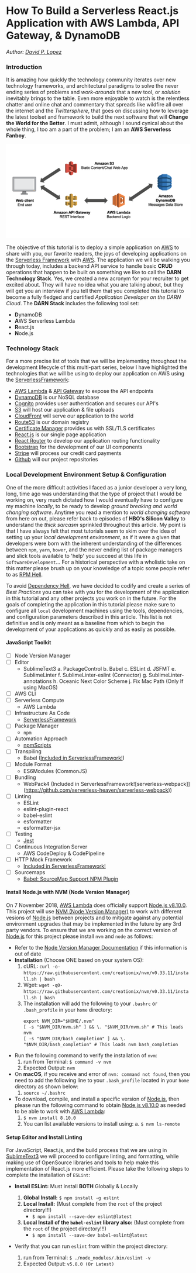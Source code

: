 # How To Build a Serverless React.js Application with AWS Lambda, API Gateway, & DynamoDB

*Author: [David P. Lopez](http://www.DavidPLopez.com)*

### Introduction

It is amazing how quickly the technology community iterates over new technology frameworks, and architectural paradigms to solve the never ending series of problems and *work-arounds* that a new tool, or *solution* inevitably brings to the table. Even more enjoyable to watch is the relentless chatter and online chat and commentary that spreads like wildfire all over the internet and the *Twittersphere*, that goes on discussing how to leverage the latest toolset and framework to build the next software that will **Change the World for the Better**. I must admit, although I sound cynical about the whole thing, I too am a part of the problem; I am an **AWS Serverless Fanboy**. 

![alt text](https://github.com/lopezdp/TechnicalArticles/blob/master/img/AWSServerless.png "AWS Serverless Architecture")

The objective of this tutorial is to deploy a simple application on [AWS]() to share with you, our favorite readers, the joys of developing applications on the [Serverless Framework]() with [AWS](). The application we will be walking you through today, includes a backend API service to handle basic **CRUD** operations that happen to be built on something we like to call the **DARN Technology Stack**. Yes, we created a new acronym for your recruiter to get excited about. They will have no idea what you are talking about, but they will get you an interview if you tell them that you completed this tutorial to become a fully fledged and certified *Application Developer on the DARN Cloud*. The **DARN Stack** includes the following tool set:

* **D**ynamoDB
* **A**WS Serverless Lambda
* **R**eact.js
* **N**ode.js

### Technology Stack

For a more precise list of tools that we will be implementing throughout the development lifecycle of this multi-part series, below I have highlighted the technologies that we will be using to deploy our application on AWS using the [ServerlessFramework]():

* [AWS Lambda]() & [API Gateway]() to expose the API endpoints
* [DynamoDB]() is our NoSQL database
* [Cognito]() provides user authentication and secures our API's
* [S3]() will host our application & file uploads
* [CloudFront]() will serve our application to the world
* [Route53]() is our domain registry
* [Certificate Manager]() provides us with SSL/TLS certificates
* [React.js]() is our single page application
* [React Router]() to develop our application routing functionality
* [Bootstrap]() for the development of our UI components
* [Stripe]() will process our credit card payments
* [Github]() will our project repositories

### Local Development Environment Setup & Configuration

One of the more difficult activities I faced as a junior developer a very long, long, time ago was understanding that the type of project that I would be working on, very much dictated how I would eventually have to configure my machine *locally*, to be ready to develop *ground breaking and world changing software*. Anytime you read a mention to *world changing software* from here on out, please refer back to episodes of **HBO's Silicon Valley** to understand the *thick sarcasm* sprinkled throughout this article. My point is that I have always felt that most tutorials seem to skim over the idea of setting up your *local development environment*, as if it were a given that developers were born with the inherent understanding of the differences between `npm`, `yarn`, `bower`, and the never ending list of package managers and slick tools available to 'help' you succeed at this life in `SoftwareDevelopment`... For a historical perspective with a wholistic take on this matter please brush up on your knowledge of a topic some people refer to as [RPM Hell](http://wiki.c2.com/?RpmHell).

To avoid [Dependency Hell](http://wiki.c2.com/?DependencyHell), we have decided to codify and create a series of *Best Practices* you can take with you for the development of the application in this tutorial and any other projects you work on in the future. For the goals of completing the application in this tutorial please make sure to configure all `local` development machines using the tools, dependencies, and configuration parameters described in this article. This list is not definitive and is only meant as a baseline from which to begin the development of your applications as quickly and as easily as possible.

#### JavaScript Toolkit

- [ ] Node Version Manager
- [ ] Editor
	* SublimeText3
		a. PackageControl
		b. Babel
		c. ESLint
		d. JSFMT
		e. SublimeLinter
		f. SublimeLinter-eslint (Connector)
		g. SublimeLinter-annotations
		h. Oceanic Next Color Scheme
		j. Fix Mac Path (Only If using MacOS)
- [ ] AWS CLI
- [ ] Serverless Compute
	* AWS Lambda
- [ ] Infrastructure As Code
	* [ServerlessFramework](https://serverless.com)
- [ ] Package Manager
	* `npm`
- [ ] Automation Approach
	* [npmScripts](https://docs.npmjs.com/misc/scripts)
- [ ] Transpiling
	* Babel ([Included in ServerlessFramework!](https://babeljs.io))
- [ ] Module Format
	* ES6Modules (CommonJS)
- [ ] Bundling
	* WebPack4 (Included in ServerlessFramework![serverless-webpack]](https://github.com/serverless-heaven/serverless-webpack))
- [ ] Linting
	* ESLint
	* eslint-plugin-react
	* babel-eslint
	* esformatter
	* esformatter-jsx
- [ ] Testing
	* [Jest](https://jestjs.io)
- [ ] Continuous Integration Server
	* AWS CodeDeploy & CodePipeline
- [ ] HTTP Mock Framework
	* [Included in ServerlessFramework!](https://serverless.com)
- [ ] Sourcemaps
	* [Babel: SourceMap Support NPM Plugin](https://www.npmjs.com/package/babel-plugin-source-map-support)

#### Install Node.js with NVM (Node Version Manager)

On 7 November 2018, [AWS Lambda]() does officially support [Node.js v8.10.0](). This project will use [NVM (Node Version Manager)]() to work with different vesions of [Node.js]() between projects and to mitigate against any potential environment upgrades that may be implemented in the future by any 3rd party vendors. To ensure that we are working on the correct version of [Node.js]() for this project please install `nvm` and `node` as follows:

* Refer to the [Node Version Manager Documentation]() if this information is out of date
* **Installation** (Choose ONE based on your system OS):
	1. cURL: `curl -o- https://raw.githubusercontent.com/creationix/nvm/v0.33.11/install.sh | bash`
	2. Wget: `wget -q0- https://raw.githubusercontent.com/creationix/nvm/v0.33.11/install.sh | bash`
	3. The installation will add the following to your `.bashrc` or `.bash_profile` in your `home` directory:
		```
		export NVM_DIR="$HOME/.nvm"
		[ -s "$NVM_DIR/nvm.sh" ] && \. "$NVM_DIR/nvm.sh" # This loads nvm
		[ -s "$NVM_DIR/bash_completion" ] && \. "$NVM_DIR/bash_completion" # This loads nvm bash_completion
		```
* Run the following command to verify the installation of `nvm`:
	1. run from Terminal: `$ command -v nvm`
	2. Expected Output: `nvm`
* On **macOS**, if you receive and error of `nvm: command not found`, then you need to add the following line to your `.bash_profile` located in your `home` directory as shown below:
	1. `source ~/.bashrc`
* To download, compile, and install a specific version of [Node.js](), then please run the following command to obtain [Node.js v8.10.0]() as needed to be able to work with [AWS Lambda]():
	1. `$ nvm install 8.10.0`
	2. You can list available versions to install using:
		a. `$ nvm ls-remote`

#### Setup Editor and Install Linting

For JavaScript, React.js, and the build process that we are using in [SublimeText3]() we will proceed to configure linting, and formatting, while making use of OpenSource libraries and tools to help make this implementation of React.js more efficient. Please take the following steps to complete the installation of `ESLint`:

* **Install ESLint:** Must install **BOTH** Globally & Locally
	1. **Global Install:** `$ npm install -g eslint`
	2. **Local Install:** (Must complete from the `root` of the project directory!!!)
		* `$ npm install --save-dev eslint@latest`
	3. **Local Install of the `babel-eslint` library also:** (Must complete from the `root` of the project directory!!!)
		* `$ npm install --save-dev babel-eslint@latest`

* Verify that you can run `eslint` from within the project directory:
	1. run from Terminal: `$ ./node_modules/.bin/eslint -v`
	2. Expected Output: `v5.8.0 (Or Latest)`




































